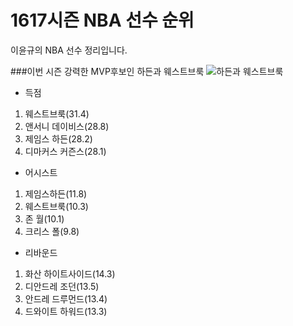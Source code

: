 ﻿# 1617시즌 NBA 선수 순위
>
이윤규의 NBA 선수 정리입니다.

###이번 시즌 강력한 MVP후보인 하든과 웨스트브룩
![하든과 웨스트브룩](http://ojsfile.ohmynews.com/STD_IMG_FILE/2016/1209/IE002066669_STD.jpg)

* 득점

1. 웨스트브룩(31.4)
2. 앤서니 데이비스(28.8)
3. 제임스 하든(28.2)
4. 디마커스 커즌스(28.1)


* 어시스트

1. 제임스하든(11.8)
2. 웨스트브룩(10.3)
3. 존 월(10.1)
4. 크리스 폴(9.8)


* 리바운드

1. 화산 하이트사이드(14.3)
2. 디안드레 조던(13.5)
3. 안드레 드루먼드(13.4)
4. 드와이트 하워드(13.3)
